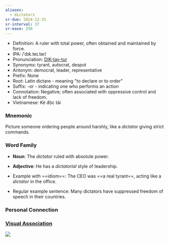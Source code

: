 ```yaml
---
aliases:
  - dictators
sr-due: 2024-12-31
sr-interval: 37
sr-ease: 250
---
```


- Definition: A ruler with total power, often obtained and maintained by force.
- IPA: /ˈdɪk.teɪ.tər/
- Pronunciation: [DIK-tay-tur](https://www.google.com/search?q=how+to+pronounce+dictator)
- Synonyms: tyrant, autocrat, despot
- Antonym: democrat, leader, representative
- Prefix: None
- Root: Latin dictare - meaning "to declare or to order"
- Suffix: -or - indicating one who performs an action
- Connotation: Negative; often associated with oppressive control and lack of freedom.
- Vietnamese: Kẻ độc tài

### Mnemonic

Picture someone ordering people around harshly, like a *dictator* giving strict commands.

### Word Family

- **Noun**: The *dictator* ruled with absolute power.
- **Adjective**: He has a *dictatorial* style of leadership.

- Example with ==idiom==: The CEO was ==a real tyrant==, acting like a *dictator* in the office.
- Regular example sentence: Many dictators have suppressed freedom of speech in their countries.

### Personal Connection

### [Visual Association](https://www.google.com/search?tbm=isch&q=dictator)

![](https://encrypted-tbn0.gstatic.com/images?q=tbn:ANd9GcTp-XQEPlZJ1v_LE7zyJRHtyXGW5dR2EBHlxQ&s)

